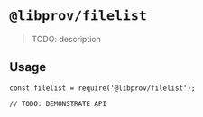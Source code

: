 # `@libprov/filelist`

> TODO: description

## Usage

```
const filelist = require('@libprov/filelist');

// TODO: DEMONSTRATE API
```
